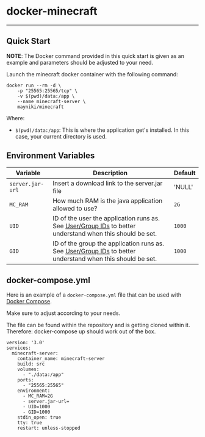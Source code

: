 # docker-minecraft

---

## Quick Start

**NOTE**: The Docker command provided in this quick start is given as an example
and parameters should be adjusted to your need.

Launch the minecraft docker container with the following command:
```
docker run --rm -d \
    -p "25565:25565/tcp" \
    -v $(pwd)/data:/app \
    --name minecraft-server \
    mayniki/minecraft
```

Where:
  - `$(pwd)/data:/app`: This is where the application get's installed. In this case, your current directory is used.

## Environment Variables

| Variable       | Description                                  | Default |
|----------------|----------------------------------------------|---------|
|`server.jar-url`| Insert a download link to the server.jar file | 'NULL' |
|`MC_RAM`| How much RAM is the java application allowed to use? | `2G` |
|`UID`| ID of the user the application runs as.  See [User/Group IDs](#usergroup-ids) to better understand when this should be set. | `1000` |
|`GID`| ID of the group the application runs as.  See [User/Group IDs](#usergroup-ids) to better understand when this should be set. | `1000` |

## docker-compose.yml

Here is an example of a `docker-compose.yml` file that can be used with
[Docker Compose](https://docs.docker.com/compose/overview/).

Make sure to adjust according to your needs.

The file can be found within the repository and is getting cloned within it.
Therefore: docker-compose up should work out of the box.


```
version: '3.0'
services:
  minecraft-server:
    container_name: minecraft-server
    build: src
    volumes:
      - "./data:/app"
    ports:
      - "25565:25565"
    environment:
      - MC_RAM=2G
      - server.jar-url=
      - UID=1000 
      - GID=1000
    stdin_open: true
    tty: true
    restart: unless-stopped
```

